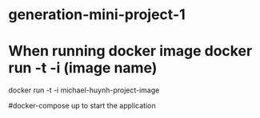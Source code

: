 # generation-mini-project-1

# When running docker image docker run -t -i (image name)
docker run -t -i michael-huynh-project-image


#docker-compose up to start the application